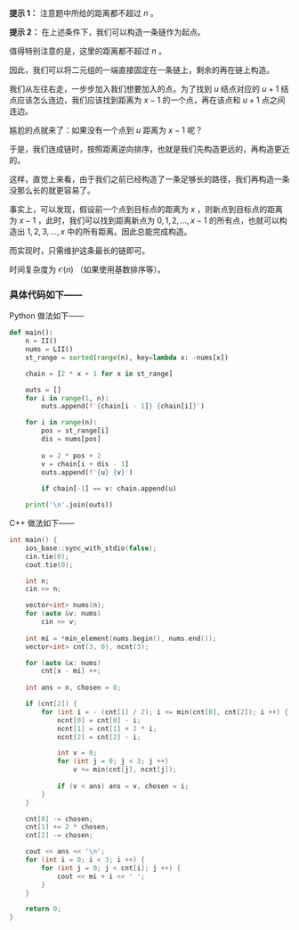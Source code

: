 **提示 1：** 注意题中所给的距离都不超过 $n$ 。

**提示 2：** 在上述条件下，我们可以构造一条链作为起点。

值得特别注意的是，这里的距离都不超过 $n$ 。

因此，我们可以将二元组的一端直接固定在一条链上，剩余的再在链上构造。

我们从左往右走，一步步加入我们想要加入的点。为了找到 $u$ 结点对应的 $u+1$ 结点应该怎么连边，我们应该找到距离为 $x-1$ 的一个点，再在该点和 $u+1$ 点之间连边。

尴尬的点就来了：如果没有一个点到 $u$ 距离为 $x-1$ 呢？

于是，我们连成链时，按照距离逆向排序，也就是我们先构造更远的，再构造更近的。

这样，直觉上来看，由于我们之前已经构造了一条足够长的路径，我们再构造一条没那么长的就更容易了。

事实上，可以发现，假设前一个点到目标点的距离为 $x$ ，则新点到目标点的距离为 $x-1$ ，此时，我们可以找到距离新点为 $0,1,2,\dots,x-1$ 的所有点，也就可以构造出 $1,2,3,\dots,x$ 中的所有距离。因此总能完成构造。

而实现时，只需维护这条最长的链即可。

时间复杂度为 $\mathcal{O}(n)$ （如果使用基数排序等）。

### 具体代码如下——

Python 做法如下——

```Python []
def main():
    n = II()
    nums = LII()
    st_range = sorted(range(n), key=lambda x: -nums[x])

    chain = [2 * x + 1 for x in st_range]

    outs = []
    for i in range(1, n):
        outs.append(f'{chain[i - 1]} {chain[i]}')

    for i in range(n):
        pos = st_range[i]
        dis = nums[pos]
        
        u = 2 * pos + 2
        v = chain[i + dis - 1]
        outs.append(f'{u} {v}')
        
        if chain[-1] == v: chain.append(u)

    print('\n'.join(outs))
```

C++ 做法如下——

```cpp []
int main() {
    ios_base::sync_with_stdio(false);
    cin.tie(0);
    cout.tie(0);

    int n;
    cin >> n;

    vector<int> nums(n);
    for (auto &v: nums)
        cin >> v;
    
    int mi = *min_element(nums.begin(), nums.end());
    vector<int> cnt(3, 0), ncnt(3);

    for (auto &x: nums)
        cnt[x - mi] ++;
    
    int ans = n, chosen = 0;

    if (cnt[2]) {
        for (int i = - (cnt[1] / 2); i <= min(cnt[0], cnt[2]); i ++) {
            ncnt[0] = cnt[0] - i;
            ncnt[1] = cnt[1] + 2 * i;
            ncnt[2] = cnt[2] - i;

            int v = 0;
            for (int j = 0; j < 3; j ++)
                v += min(cnt[j], ncnt[j]);
            
            if (v < ans) ans = v, chosen = i;
        }
    }

    cnt[0] -= chosen;
    cnt[1] += 2 * chosen;
    cnt[2] -= chosen;

    cout << ans << '\n';
    for (int i = 0; i < 3; i ++) {
        for (int j = 0; j < cnt[i]; j ++) {
            cout << mi + i << ' ';
        }
    }

    return 0;
}
```